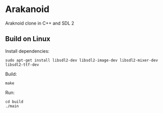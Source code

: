 # Arakanoid

Araknoid clone in C++ and SDL 2

## Build on Linux

Install dependencies:
```
sudo apt-get install libsdl2-dev libsdl2-image-dev libsdl2-mixer-dev libsdl2-ttf-dev
```

Build:
```
make
```

Run:
```
cd build
./main
```
